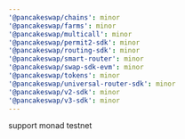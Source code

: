 ```yaml
---
'@pancakeswap/chains': minor
'@pancakeswap/farms': minor
'@pancakeswap/multicall': minor
'@pancakeswap/permit2-sdk': minor
'@pancakeswap/routing-sdk': minor
'@pancakeswap/smart-router': minor
'@pancakeswap/swap-sdk-evm': minor
'@pancakeswap/tokens': minor
'@pancakeswap/universal-router-sdk': minor
'@pancakeswap/v2-sdk': minor
'@pancakeswap/v3-sdk': minor
---
```


support monad testnet
